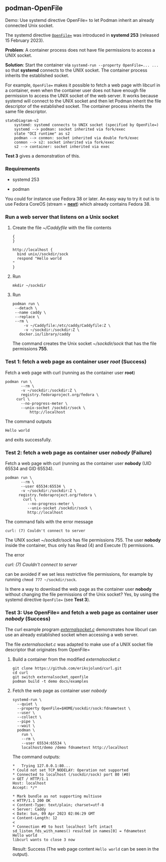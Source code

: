 ## podman-OpenFile

Demo: Use systemd directive OpenFile= to let Podman inherit an already connected Unix socket.

The systemd directive [`OpenFile=`](https://www.freedesktop.org/software/systemd/man/systemd.service.html#OpenFile=) was introduced in __systemd 253__ (released 15 February 2023).

__Problem__: A container process does not have file permissions to access a UNIX socket.

__Solution__: Start the container via `systemd-run --property OpenFile=... ...`  so that __systemd__ connects to the UNIX socket. The container process inherits the established socket.

For example, `OpenFile=` makes it possible to fetch a web page with libcurl in a container, even when the container user does not have enough file permission to access the UNIX socket of the web server. It works because systemd will connect to the UNIX socket and then let Podman inherit the file descriptor of the established socket. The container process inherits the same file descriptor.

``` mermaid
stateDiagram-v2
    systemd: systemd connects to UNIX socket (specified by OpenFile=)
    systemd --> podman: socket inherited via fork/exec
    state "OCI runtime" as s2
    podman --> conmon: socket inherited via double fork/exec
    conmon --> s2: socket inherited via fork/exec
    s2 --> container: socket inherited via exec
```

__Test 3__ gives a demonstration of this.

### Requirements

* systemd 253

* podman

You could for instance use Fedora 38 or later.
An easy way to try it out is to use Fedora CoreOS (stream = [__next__](https://getfedora.org/coreos?stream=next)) which already contains Fedora 38.

### Run a web server that listens on a Unix socket

1. Create the file _~/Caddyfile_ with the file contents
   ```
   { 
   }

   http://localhost {
     bind unix//sockdir/sock
     respond "Hello world
   "
   }
   ```
2. Run
   ```
   mkdir ~/sockdir
   ```
3. Run
   ```
   podman run \
	--detach \
	--name caddy \
	--replace \
	--rm \
        -v ~/Caddyfile:/etc/caddy/Caddyfile:Z \
        -v ~/sockdir:/sockdir:Z \
	  docker.io/library/caddy
   ```
   The command creates the Unix socket _~/sockdir/sock_ that has the file permissions __755__.

### Test 1: fetch a web page as container user _root_ (Success)

Fetch a web page with curl (running as the container user __root__)

```
podman run \
       --rm \
       -v ~/sockdir:/sockdir:Z \
       registry.fedoraproject.org/fedora \
	 curl \
	   --no-progress-meter \
	   --unix-socket /sockdir/sock \
           http://localhost
```

The command outputs

```
Hello world
```
and exits successfully.

### Test 2: fetch a web page as container user _nobody_ (Failure)

Fetch a web page with curl (running as the container user __nobody__ (UID 65534 and GID 65534).

```
podman run \
       --rm \
       --user 65534:65534 \
       -v ~/sockdir:/sockdir:Z \
	  registry.fedoraproject.org/fedora \
	    curl \
	      --no-progress-meter \
	      --unix-socket /sockdir/sock \
	      http://localhost
```
The command fails with the error message
```
curl: (7) Couldn't connect to server
```

The UNIX socket _~/sockdir/sock_ has file permissions 755. The user __nobody__ inside the container, thus only has Read (4) and Execute (1) permissions.

The error

_curl: (7) Couldn't connect to server_

can be avoided if we set less restrictive file permissions, for example by running `chmod 777 ~/sockdir/sock`.

Is there a way to download the web page as the container user __nobody__ without changing the file permissions of the Unix socket? Yes, by using the systemd directive `OpenFile=` (see __Test 3__).

### Test 3: Use OpenFile= and fetch a web page as container user _nobody_ (Success)

The curl example program [_externalsocket.c_](https://github.com/curl/curl/blob/master/docs/examples/externalsocket.c) demonstrates how libcurl can use an already established socket when accessing a web server.

The file _externalsocket.c_ was adapted to make use of a UNIX socket file descriptor that originates from OpenFile=

1. Build a container from the modified _externalsocket.c_
   ```
   git clone https://github.com/eriksjolund/curl.git
   cd curl
   git switch externalsocket_openfile
   podman build -t demo docs/examples
   ```
2. Fetch the web page as container user _nobody_
   ```
   systemd-run \
     --quiet \
     --property OpenFile=$HOME/sockdir/sock:fdnametest \
     --user \
     --collect \
     --pipe \
     --wait \
     podman \
       run \
       --rm \
       --user 65534:65534 \
       localhost/demo /demo fdnametest http://localhost
   ```
   The command outputs:
   ```
   *   Trying 127.0.0.1:80...
   * Could not set TCP_NODELAY: Operation not supported
   * Connected to localhost (/sockdir/sock) port 80 (#0)
   > GET / HTTP/1.1
   Host: localhost
   Accept: */*

   * Mark bundle as not supporting multiuse
   < HTTP/1.1 200 OK
   < Content-Type: text/plain; charset=utf-8
   < Server: Caddy
   < Date: Sun, 09 Apr 2023 02:06:29 GMT
   < Content-Length: 12
   < 
   * Connection #0 to host localhost left intact
   sd_listen_fds_with_names() resulted in names[0] = fdnametest
   Hello world
   libcurl wants to close 3 now
   ```
   Result: Success (The web page content `Hello world` can be seen in the output).
